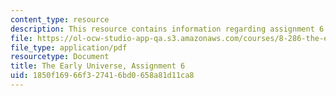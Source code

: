 ```yaml
---
content_type: resource
description: This resource contains information regarding assignment 6.
file: https://ol-ocw-studio-app-qa.s3.amazonaws.com/courses/8-286-the-early-universe-fall-2013/1850f16966f327416bd0658a81d11ca8_MIT8_286F13_ps6.pdf
file_type: application/pdf
resourcetype: Document
title: The Early Universe, Assignment 6
uid: 1850f169-66f3-2741-6bd0-658a81d11ca8
---
```

